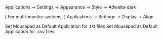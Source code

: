 Applications ->
	Settings ->
	Appearance ->
	Style ->
	Adwaita-dark

[ For multi-monitor systems: ]
Applications ->
	Settings ->
	Display ->
	Align

Set Mousepad as Default Application for .txt files
Set Mousepad as Default Application for .csv files

